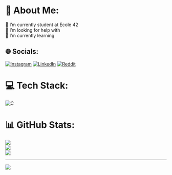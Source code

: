 # 💫 About Me:
🔭 I’m currently student at Ecole 42<br>🤝 I’m looking for help with<br>🌱 I’m currently learning<br>


## 🌐 Socials:
[![Instagram](https://img.shields.io/badge/Instagram-%23E4405F.svg?logo=Instagram&logoColor=white)](https://instagram.com/emreakdikk) [![LinkedIn](https://img.shields.io/badge/LinkedIn-%230077B5.svg?logo=linkedin&logoColor=white)](https://linkedin.com/in/yunusemreakdik) [![Reddit](https://img.shields.io/badge/Reddit-%23FF4500.svg?logo=Reddit&logoColor=white)](https://reddit.com/user/thykeex) 

# 💻 Tech Stack:
![C](https://img.shields.io/badge/c-%2300599C.svg?style=flat&logo=c&logoColor=white)
# 📊 GitHub Stats:
![](https://github-readme-stats.vercel.app/api?username=emreakdik&theme=tokyonight&hide_border=false&include_all_commits=false&count_private=false)<br/>
![](https://github-readme-streak-stats.herokuapp.com/?user=emreakdik&theme=tokyonight&hide_border=false)<br/>
![](https://github-readme-stats.vercel.app/api/top-langs/?username=emreakdik&theme=tokyonight&hide_border=false&include_all_commits=false&count_private=false&layout=compact)

---
[![](https://visitcount.itsvg.in/api?id=emreakdik&icon=0&color=0)](https://visitcount.itsvg.in)

<!-- Proudly created with GPRM ( https://gprm.itsvg.in ) -->

